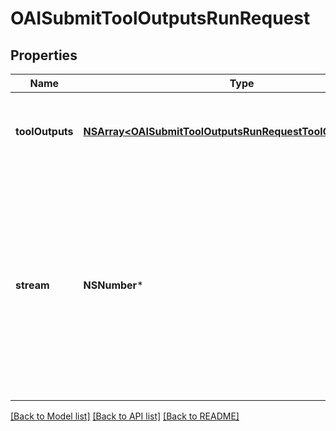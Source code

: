 # OAISubmitToolOutputsRunRequest

## Properties
Name | Type | Description | Notes
------------ | ------------- | ------------- | -------------
**toolOutputs** | [**NSArray&lt;OAISubmitToolOutputsRunRequestToolOutputsInner&gt;***](OAISubmitToolOutputsRunRequestToolOutputsInner.md) | A list of tools for which the outputs are being submitted. | 
**stream** | **NSNumber*** | If &#x60;true&#x60;, returns a stream of events that happen during the Run as server-sent events, terminating when the Run enters a terminal state with a &#x60;data: [DONE]&#x60; message.  | [optional] 

[[Back to Model list]](../README.md#documentation-for-models) [[Back to API list]](../README.md#documentation-for-api-endpoints) [[Back to README]](../README.md)


